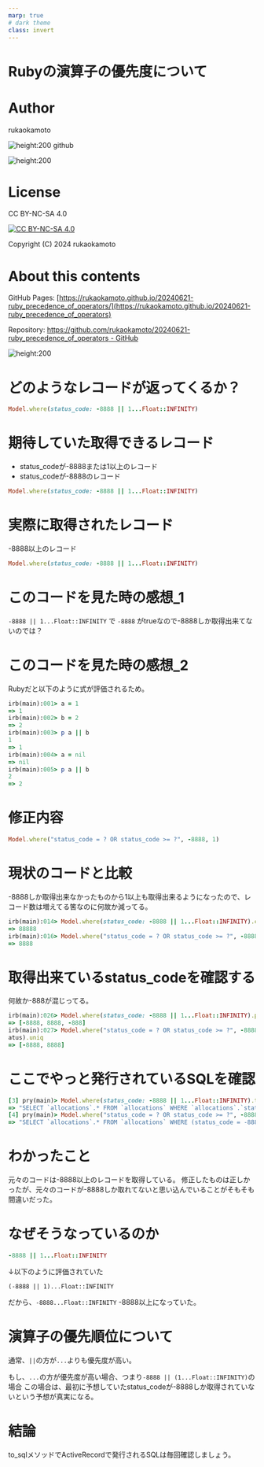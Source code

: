 ```yaml
---
marp: true
# dark theme
class: invert
---
```

<!-- headingDivider: 1 -->

#  Rubyの演算子の優先度について

# Author

rukaokamoto

![height:200](profile.jpg)
github

![height:200](qr_github.png)

# License

CC BY-NC-SA 4.0

[![CC BY-NC-SA 4.0](https://licensebuttons.net/l/by-nc-sa/4.0/88x31.png)](http://creativecommons.org/licenses/by-nc-sa/4.0/)

Copyright (C) 2024 rukaokamoto

# About this contents

GitHub Pages: [https://rukaokamoto.github.io/20240621-ruby_precedence_of_operators/](https://rukaokamoto.github.io/20240621-ruby_precedence_of_operators)

Repository: [https://github.com/rukaokamoto/20240621-ruby_precedence_of_operators - GitHub](https://github.com/rukaokamoto/20240621-ruby_precedence_of_operators)

![height:200](qr_github_pages.png)


# どのようなレコードが返ってくるか？

```rb
Model.where(status_code: -8888 || 1...Float::INFINITY)
```

# 期待していた取得できるレコード

- status_codeが-8888または1以上のレコード
- status_codeが-8888のレコード

```rb
Model.where(status_code: -8888 || 1...Float::INFINITY)
```

# 実際に取得されたレコード

-8888以上のレコード

```rb
Model.where(status_code: -8888 || 1...Float::INFINITY)
```

# このコードを見た時の感想_1

```-8888 || 1...Float::INFINITY``` で ```-8888``` がtrueなので-8888しか取得出来てないのでは？

# このコードを見た時の感想_2

Rubyだと以下のように式が評価されるため。

```rb
irb(main):001> a = 1
=> 1
irb(main):002> b = 2
=> 2
irb(main):003> p a || b
1
=> 1
irb(main):004> a = nil
=> nil
irb(main):005> p a || b
2
=> 2
```

# 修正内容

```rb
Model.where("status_code = ? OR status_code >= ?", -8888, 1)
```

# 現状のコードと比較

-8888しか取得出来なかったものから1以上も取得出来るようになったので、レコード数は増えてる筈なのに何故か減ってる。

```rb
irb(main):014> Model.where(status_code: -8888 || 1...Float::INFINITY).count
=> 88888
irb(main):016> Model.where("status_code = ? OR status_code >= ?", -8888, 1).count
=> 8888
```

# 取得出来ているstatus_codeを確認する

何故か-888が混じってる。

```rb
irb(main):026> Model.where(status_code: -8888 || 1...Float::INFINITY).pluck(:status_code).uniq
=> [-8888, 8888, -888]
irb(main):027> Model.where("status_code = ? OR status_code >= ?", -8888, 1).pluck(:allocation_st
atus).uniq
=> [-8888, 8888]
```

# ここでやっと発行されているSQLを確認

```rb
[3] pry(main)> Model.where(status_code: -8888 || 1...Float::INFINITY).to_sql
=> "SELECT `allocations`.* FROM `allocations` WHERE `allocations`.`status_code` >= -8888"
[4] pry(main)> Model.where("status_code = ? OR status_code >= ?", -8888, 1).to_sql
=> "SELECT `allocations`.* FROM `allocations` WHERE (status_code = -8888 OR status_code >= 1)"
```

# わかったこと

元々のコードは-8888以上のレコードを取得している。
修正したものは正しかったが、元々のコードが-8888しか取れてないと思い込んでいることがそもそも間違いだった。

# なぜそうなっているのか

```rb
-8888 || 1...Float::INFINITY
```
↓以下のように評価されていた
```
(-8888 || 1)...Float::INFINITY
```
だから、```-8888...Float::INFINITY``` -8888以上になっていた。

# 演算子の優先順位について

通常、```||```の方が```...```よりも優先度が高い。

もし、```...```の方が優先度が高い場合、つまり```-8888 || (1...Float::INFINITY)```の場合
この場合は、最初に予想していたstatus_codeが-8888しか取得されていないという予想が真実になる。

# 結論

to_sqlメソッドでActiveRecordで発行されるSQLは毎回確認しましょう。